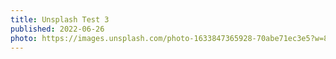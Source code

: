 ```yaml
---
title: Unsplash Test 3
published: 2022-06-26
photo: https://images.unsplash.com/photo-1633847365928-70abe71ec3e5?w=888
---
```

